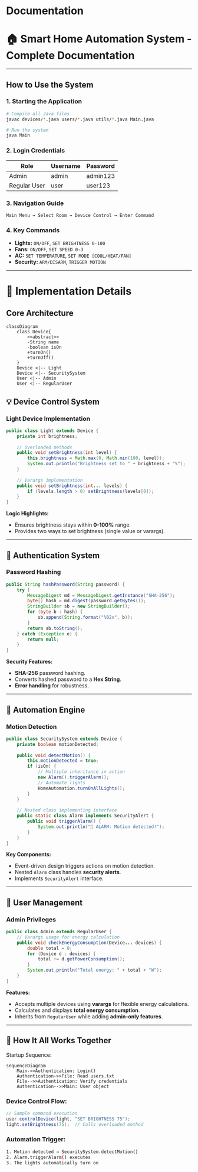 # Documentation
# 🏠 Smart Home Automation System - Complete Documentation

---

## How to Use the System

### 1. Starting the Application
```bash
# Compile all Java files
javac devices/*.java users/*.java utils/*.java Main.java

# Run the system
java Main
```

### 2. Login Credentials
| Role          | Username | Password |
|---------------|----------|----------|
| Admin         | admin    | admin123 |
| Regular User  | user     | user123  |

### 3. Navigation Guide
```
Main Menu → Select Room → Device Control → Enter Command
```

### 4. Key Commands
- **Lights:** `ON/OFF`, `SET BRIGHTNESS 0-100`
- **Fans:** `ON/OFF`, `SET SPEED 0-3`
- **AC:** `SET TEMPERATURE`, `SET MODE [COOL/HEAT/FAN]`
- **Security:** `ARM/DISARM`, `TRIGGER MOTION`

---
# 🔧 Implementation Details
## Core Architecture
```mermaid
classDiagram
    class Device{
        <<abstract>>
        -String name
        -boolean isOn
        +turnOn()
        +turnOff()
    }
    Device <|-- Light
    Device <|-- SecuritySystem
    User <|-- Admin
    User <|-- RegularUser
```
## 💡 Device Control System

### Light Device Implementation
```java
public class Light extends Device {
    private int brightness;
    
    // Overloaded methods
    public void setBrightness(int level) {
        this.brightness = Math.max(0, Math.min(100, level));
        System.out.println("Brightness set to " + brightness + "%");
    }
    
    // Varargs implementation
    public void setBrightness(int... levels) {
        if (levels.length > 0) setBrightness(levels[0]);
    }
}
```
**Logic Highlights:**
- Ensures brightness stays within **0-100%** range.
- Provides two ways to set brightness (single value or varargs).

---

## 🔐 Authentication System

### Password Hashing
```java
public String hashPassword(String password) {
    try {
        MessageDigest md = MessageDigest.getInstance("SHA-256");
        byte[] hash = md.digest(password.getBytes());
        StringBuilder sb = new StringBuilder();
        for (byte b : hash) {
            sb.append(String.format("%02x", b));
        }
        return sb.toString();
    } catch (Exception e) {
        return null;
    }
}
```
**Security Features:**
- **SHA-256** password hashing.
- Converts hashed password to a **Hex String**.
- **Error handling** for robustness.

---

## 🤖 Automation Engine

### Motion Detection
```java
public class SecuritySystem extends Device {
    private boolean motionDetected;
    
    public void detectMotion() {
        this.motionDetected = true;
        if (isOn) {
            // Multiple inheritance in action
            new Alarm().triggerAlarm();
            // Automate lights
            HomeAutomation.turnOnAllLights();
        }
    }
    
    // Nested class implementing interface
    public static class Alarm implements SecurityAlert {
        public void triggerAlarm() {
            System.out.println("🚨 ALARM: Motion detected!");
        }
    }
}
```
**Key Components:**
- Event-driven design triggers actions on motion detection.
- Nested `Alarm` class handles **security alerts**.
- Implements `SecurityAlert` interface.

---

## 👥 User Management

### Admin Privileges
```java
public class Admin extends RegularUser {
    // Varargs usage for energy calculation
    public void checkEnergyConsumption(Device... devices) {
        double total = 0;
        for (Device d : devices) {
            total += d.getPowerConsumption();
        }
        System.out.println("Total energy: " + total + "W");
    }
}
```
**Features:**
- Accepts multiple devices using **varargs** for flexible energy calculations.
- Calculates and displays **total energy consumption**.
- Inherits from `RegularUser` while adding **admin-only features**.

---
## 🚀 How It All Works Together
Startup Sequence:

```mermaid
sequenceDiagram
    Main->>Authentication: Login()
    Authentication->>File: Read users.txt
    File-->>Authentication: Verify credentials
    Authentication-->>Main: User object
```
### Device Control Flow:

```java
// Sample command execution
user.controlDevice(light, "SET BRIGHTNESS 75");
light.setBrightness(75);  // Calls overloaded method
```
### Automation Trigger:
```bash
1. Motion detected → SecuritySystem.detectMotion()
2. Alarm.triggerAlarm() executes
3. The lights automatically turn on
```

